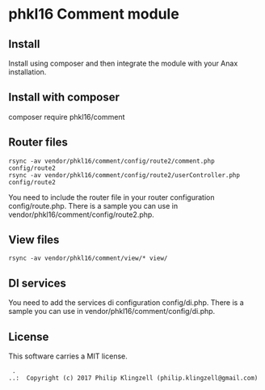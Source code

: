 phkl16 Comment module
==================================
Install
--------------

Install using composer and then integrate the module with your Anax installation.

Install with composer
--------------------------

composer require phkl16/comment

Router files
--------------

```shell
rsync -av vendor/phkl16/comment/config/route2/comment.php config/route2
rsync -av vendor/phkl16/comment/config/route2/userController.php config/route2
```

You need to include the router file in your router configuration config/route.php. There is a sample you can use in vendor/phkl16/comment/config/route2.php.

View files
------------------
```shell
rsync -av vendor/phkl16/comment/view/* view/
```
DI services
---------------
You need to add the services di configuration config/di.php. There is a sample you can use in vendor/phkl16/comment/config/di.php.

License
------------------

This software carries a MIT license.



```
 .  
..:  Copyright (c) 2017 Philip Klingzell (philip.klingzell@gmail.com)
```
